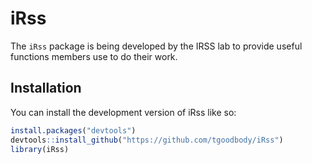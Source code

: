 
<!-- README.md is generated from README.Rmd. Please edit that file -->

# iRss

The `iRss` package is being developed by the IRSS lab to provide useful
functions members use to do their work.

## Installation

You can install the development version of iRss like so:

``` r
install.packages("devtools")
devtools::install_github("https://github.com/tgoodbody/iRss")
library(iRss)
```
